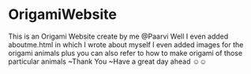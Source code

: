 # OrigamiWebsite
This is an Origami Website create by me @Paarvi
Well I even added aboutme.html in which I wrote about myself 
I even added images for the origami animals plus you can also refer to how to make origami of those particular animals
~Thank You 
~Have a great day ahead ☺☺
